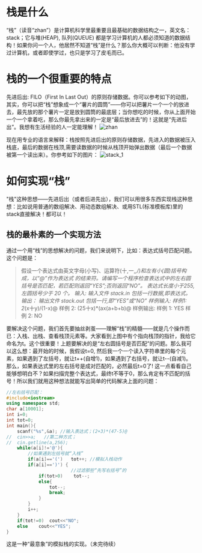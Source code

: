 # 栈是什么

“栈”（读音“zhan”）是计算机科学里最重要且最基础的数据结构之一，英文名：stack；它与堆(HEAP), 队列(QUEUE) 都是学习计算机的人都必须知道的数据结构！如果你问一个人，他居然不知道“栈”是什么？那么你大概可以判断：他没有学过计算机，或者即使学过，也只是学习了皮毛而已。

# 栈的一个很重要的特点

先进后出: FILO（First In Last Out）的原则存储数据。你可以参考如下的动图，其实，你可以把“栈”想象成一个“薯片的圆筒”——你可以把薯片一个一个的放进去，最先放的那个薯片一定是放到圆筒的最底层；当你想吃的时候，你从上面开始一个一个拿着吃，那么你最先拿出来的一定是“最后放进去”的！这就是“先进后出”。我想有生活经验的人一定能理解！
![zhan](https://github.com/mcoblackmore/liuchanghui.github.io/assets/49425642/bf74f900-ae11-4f81-bd54-6d6cedd18b5e)

现在用专业的语言来解释：栈按照先进后出的原则存储数据，先进入的数据被压入栈底，最后的数据在栈顶,需要读数据的时候从栈顶开始弹出数据（最后一个数据被第一个读出来）。你参考如下的图片：
![stack_1](https://github.com/mcoblackmore/liuchanghui.github.io/assets/49425642/ea3664c2-4d83-4a89-8337-70639fcbcac4)

# 如何实现“栈”

"栈"这种思想——先进后出（或者后进先出），我们可以用很多东西实现栈这种思想：比如说用普通的数组解决、用动态数组解决、或用STL(标准模板库)里的stack直接解决！都可以！

## 栈的最朴素的一个实现方法

通过一个用“栈”的思想解决的问题，我们来说明下，比如：表达式括号匹配问题。这个问题是：

> 假设一个表达式由英文字母(小写)、运算符(十,一,*,/)和左有小(圆)括号构成，以“@”作为表达式
的结束符。请编写一个程序检查表达式中的左右圆括号是否匹配，若匹配则返回“YES”;否则返回“NO”。
表达式长度小于255,左圆括号少于 20 个。
输入:
输入文件 stack.in 包括一行数据,即表达式。
输出：
输出文件 stack.out 包括一行,即“YES”或“NO”
样例输入:
样例1:
2*(x十y)/(1-x)@
样例 2:
(25十x)*(ax(a+b+b)@
样例输出:
样例 1:
YES
样例 2:
NO

要解决这个问题，我们首先要抽丝剥茧——理解“栈”的精髓——就是几个操作而已：入栈、出栈、查看栈顶元素等。大家看到上图中有个指向栈顶的指针，我给它命名为t。这个很重要！上题要解决的是“左右圆括号是否匹配”的问题。那么我可以这么想：最开始的时候，我假设t=0, 然后我一个一个读入字符串里的每个元素，如果遇到了左括号，就让t++(自增1)，如果遇到了右括号，就让t--(自减1)。那么，如果表达式里的左右括号是成对匹配的，必然最后t=0了! 这一点看看自己能够想明白不？如果扫描完整个表达式，最终t不等于0，那么肯定有不匹配的括号！所以我们就用这种想法就能写出简单的代码解决上面的问题：

```C++
//左右括号匹配： 
#include<iostream>
using namespace std;
char a[10001];
int i=0;
int tot=0;
int main(){
	scanf("%s",&a); //输入表达式；(2+3)*(47-5)@
//	cin>>a;   //第二种方式；
//	cin.getline(a,256);
	while(a[i]!='@'){
		//如果遇到左括号就“入栈”
		if(a[i]=='(')	tot++; //模拟入栈动作
		if(a[i]==')') {
                        //过滤那些“先写右括号”的
			if(tot>0) 	 tot--;
			else{
				tot--;
				break;
			}	
		}
		i++;
	}
	if(tot!=0)	cout<<"NO";
	else	cout<<"YES";
} 
```

这是一种“最意象”的模拟栈的实现。（未完待续）

